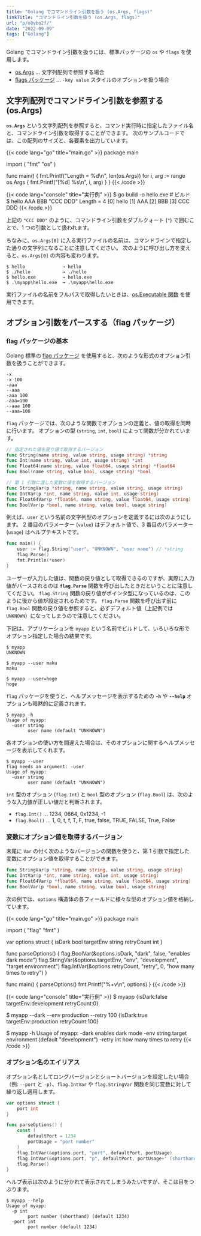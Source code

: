 ```yaml
---
title: "Golang でコマンドライン引数を扱う (os.Args, flags)"
linkTitle: "コマンドライン引数を扱う (os.Args, flags)"
url: "p/o8vbo2f/"
date: "2022-09-09"
tags: ["Golang"]
---
```


Golang でコマンドライン引数を扱うには、標準パッケージの `os` や `flags` を使用します。

- [os.Args]() ... 文字列配列で参照する場合
- [flags パッケージ](https://pkg.go.dev/flag) ... `-key value` スタイルのオプションを扱う場合


文字列配列でコマンドライン引数を参照する (os.Args)
----

__`os.Args`__ という文字列配列を参照すると、コマンド実行時に指定したファイル名と、コマンドライン引数を取得することができます。
次のサンプルコードでは、この配列のサイズと、各要素を出力しています。

{{< code lang="go" title="main.go" >}}
package main

import (
	"fmt"
	"os"
)

func main() {
	fmt.Printf("Length = %d\n", len(os.Args))
	for i, arg := range os.Args {
		fmt.Printf("[%d] %s\n", i, arg)
	}
}
{{< /code >}}

{{< code lang="console" title="実行例" >}}
$ go build -o hello.exe  # ビルド
$ hello AAA BBB "CCC DDD"
Length = 4
[0] hello
[1] AAA
[2] BBB
[3] CCC DDD
{{< /code >}}

上記の `"CCC DDD"` のように、コマンドライン引数をダブルクォート (`"`) で囲むことで、1 つの引数として扱われます。

ちなみに、`os.Args[0]` に入る実行ファイルの名前は、コマンドラインで指定した通りの文字列になることに注意してください。
次のように呼び出し方を変えると、`os.Args[0]` の内容も変わります。

```
$ hello              → hello
$ ./hello            → ./hello
$ hello.exe          → hello.exe
$ .\myapp\hello.exe  → .\myapp\hello.exe
```

実行ファイルの名前をフルパスで取得したいときは、[os.Executable 関数](https://pkg.go.dev/os#Executable) を使用できます。


オプション引数をパースする（flag パッケージ）
----

### flag パッケージの基本

Golang 標準の [flag パッケージ](https://pkg.go.dev/flag) を使用すると、次のような形式のオプション引数を扱うことができます。

```
-x
-x 100
-aaa
--aaa
-aaa 100
-aaa=100
--aaa 100
--aaa=100
```

`flag` パッケージでは、次のような関数でオプションの定義と、値の取得を同時に行います。
オプションの型 (`string`, `int`, `bool`) によって関数が分かれています。

```go
// 指定された値を戻り値で取得するバージョン
func String(name string, value string, usage string) *string
func Int(name string, value int, usage string) *int
func Float64(name string, value float64, usage string) *float64
func Bool(name string, value bool, usage string) *bool

// 第 1 引数に渡した変数に値を取得するバージョン
func StringVar(p *string, name string, value string, usage string)
func IntVar(p *int, name string, value int, usage string)
func Float64Var(p *float64, name string, value float64, usage string)
func BoolVar(p *bool, name string, value bool, usage string)
```

例えば、`user` という名前の文字列型のオプションを定義するには次のようにします。
2 番目のパラメーター (`value`) はデフォルト値で、3 番目のパラメーター (`usage`) はヘルプテキストです。

```go
func main() {
	user := flag.String("user", "UNKNOWN", "user name") // *string
	flag.Parse()
	fmt.Println(*user)
}
```

ユーザーが入力した値は、関数の戻り値として取得できるのですが、実際に入力値がパースされるのは __`flag.Parse`__ 関数を呼び出したときだということに注意してください。
`flag.String` 関数の戻り値がポインタ型になっているのは、このように後から値が設定されるためです。
`flag.Parse` 関数を呼び出す前に `flag.Bool` 関数の戻り値を参照すると、必ずデフォルト値（上記例では `UNKNOWN`）になってしまうので注意してください。

下記は、アプリケーションを `myapp` という名前でビルドして、いろいろな形でオプション指定した場合の結果です。

```console
$ myapp
UNKNOWN

$ myapp --user maku
maku

$ myapp --user=hoge
hoge
```

`flag` パッケージを使うと、ヘルプメッセージを表示するための __`-h`__ や __`--help`__ オプションも暗黙的に定義されます。

```console
$ myapp -h
Usage of myapp:
  -user string
        user name (default "UNKNOWN")
```

各オプションの使い方を間違えた場合は、そのオプションに関するヘルプメッセージを表示してくれます。

```console
$ myapp --user
flag needs an argument: -user
Usage of myapp:
  -user string
        user name (default "UNKNOWN")
```

`int` 型のオプション (`flag.Int`) と `bool` 型のオプション (`flag.Bool`) は、次のような入力値が正しい値だと判断されます。

- `flag.Int()` ... 1234, 0664, 0x1234, -1
- `flag.Bool()` ... 1, 0, t, f, T, F, true, false, TRUE, FALSE, True, False

### 変数にオプション値を取得するバージョン

末尾に `Var` の付く次のようなバージョンの関数を使うと、第 1 引数で指定した変数にオプション値を取得することができます。

```go
func StringVar(p *string, name string, value string, usage string)
func IntVar(p *int, name string, value int, usage string)
func Float64Var(p *float64, name string, value float64, usage string)
func BoolVar(p *bool, name string, value bool, usage string)
```

次の例では、`options` 構造体の各フィールドに様々な型のオプション値を格納しています。

{{< code lang="go" title="main.go" >}}
package main

import (
	"flag"
	"fmt"
)

var options struct {
	isDark bool
	targetEnv string
	retryCount int
}

func parseOptions() {
	flag.BoolVar(&options.isDark, "dark", false, "enables dark mode")
	flag.StringVar(&options.targetEnv, "env", "development", "target environment")
	flag.IntVar(&options.retryCount, "retry", 0, "how many times to retry")
}

func main() {
	parseOptions()
	fmt.Printf("%+v\n", options)
}
{{< /code >}}

{{< code lang="console" title="実行例" >}}
$ myapp
{isDark:false targetEnv:development retryCount:0}

$ myapp --dark --env production --retry 100
{isDark:true targetEnv:production retryCount:100}

$ myapp -h
Usage of myapp:
  -dark
        enables dark mode
  -env string
        target environment (default "development")
  -retry int
        how many times to retry
{{< /code >}}

### オプション名のエイリアス

オプション名としてロングバージョンとショートバージョンを設定したい場合（例: `--port` と `-p`）、`flag.IntVar` や `flag.StringVar` 関数を同じ変数に対して繰り返し適用します。

```go
var options struct {
	port int
}

func parseOptions() {
	const (
		defaultPort = 1234
		portUsage = "port number"
	)
	flag.IntVar(&options.port, "port", defaultPort, portUsage)
	flag.IntVar(&options.port, "p", defaultPort, portUsage+" (shorthand)")
	flag.Parse()
}
```

ヘルプ表示は次のように分かれて表示されてしまうみたいですが、そこは目をつぶります。

```console
$ myapp --help
Usage of myapp:
  -p int
        port number (shorthand) (default 1234)
  -port int
        port number (default 1234)
```


